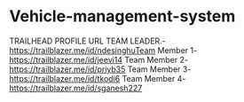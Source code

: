 # Vehicle-management-system
TRAILHEAD PROFILE URL
TEAM LEADER.-https://trailblazer.me/id/ndesinghuTeam Member 1-https://trailblazer.me/id/jeevi14
Team Member 2-https://trailblazer.me/id/priyb35
Team Member 3-https://trailblazer.me/id/tkodi6
Team Member 4-https://trailblazer.me/id/sganesh227 
